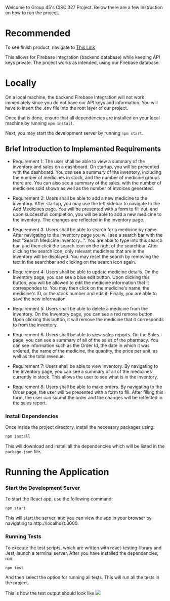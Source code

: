 Welcome to Group 45's CISC 327 Project. Below there are a few instruction on how to run the project.

# Recommended
To see finish product, navigate to [This Link](https://pharma-cisc327-group-45.netlify.app/)

This allows for Firebase Integration (backend database) while keeping API keys private.
The project works as intended, using our Firebase database.

# Locally
On a local machine, the backend Firebase Integration will not work immediately since you do not have our
API keys and information. You will have to insert the .env file into the root layer of our project.

Once that is done, ensure that all dependencies are installed on your local machine by running ```npm install```.

Next, you may start the development server by running ```npm start```.

## Brief Introduction to Implemented Requirements
- Requirement 1: The user shall be able to view a summary of the inventory and sales on a dashboard. On
startup, you will be presented with the dashboard. You can see a summary of the inventory, including the number
of medicines in stock, and the number of medicine groups there are. You can also see a summary of the sales,
with the number of medicines sold shown as well as the number of invoices generated.

- Requirement 2: Users shall be able to add a new medicine to the inventory. After startup, you may use the left
sidebar to navigate to the Add Medicines page. You will be presented with a form to fill out, and upon successfull 
completion, you will be able to add a new medicine to the inventory. The changes are reflected in the inventory page.

- Requirement 3: Users shall be able to search for a medicine by name. After navigating to the inventory page
you will see a search bar with the text "Search Medicine Inventory...". You are able to type into
this search bar, and then click the search icon on the right of the searchbar. After clicking the search icon,
only relevant medicines that are in the inventory will be displayed. You may reset the search by removing the text in the searchbar and clicking on the search icon again.

- Requirement 4: Users shall be able to update medicine details. On the Inventory page, you can see a blue 
edit button. Upon clicking this button, you will be allowed to edit the medicine information that it correspondes to. You may then click on the medicine's name, the medicine's ID, or the stock number and edit it. Finally, you are able to save the new information.

- Requirement 5: Users shall be able to delete a medicine from the inventory. On the Inventory page, you can 
see a red remove button. Upon clicking this button, it will remove the medicine that it corresponds to from the inventory.

- Requirement 6: Users shall be able to view sales reports. On the Sales page, you can see a summary of all 
of the sales of the pharmacy. You can see information such as the Order Id, the date in which it was ordered, the name of the medicine, the quantity, the price per unit, as well as the total revenue.

- Requirement 7: Users shall be able to view inventory. By navigating to the Inventory page, you can see
a summary of all of the medicines currently in stock. This allows the user to see what is in the inventory.

- Requirement 8: Users shall be able to make orders. By navigating to the Order page, the user will be
presented with a form to fill. After filling this form, the user can submit the order and the changes
will be reflected in the sales report.

### Install Dependencies
Once inside the project directory, install the necessary packages using:
```bash
npm install
```
This will download and install all the dependencies which will be listed in the ```package.json``` file.

# Running the Application
### Start the Development Server
To start the React app, use the following command:
```bash
npm start
```
This will start the server, and you can view the app in your browser by navigating to http://localhost:3000.

### Running Tests
To execute the test scripts, which are written with react-testing-library and Jest, launch a terminal server. After you have installed the dependencies, run:
```bash
npm test
```
And then select the option for running all tests. This will run all the tests in the project.

This is how the test output should look like 
![](https://github.com/jsong552/CISC-327-Group-45/blob/ec1a64bd5ed620b42d2a009554d784728306345d/image_a3.png)
